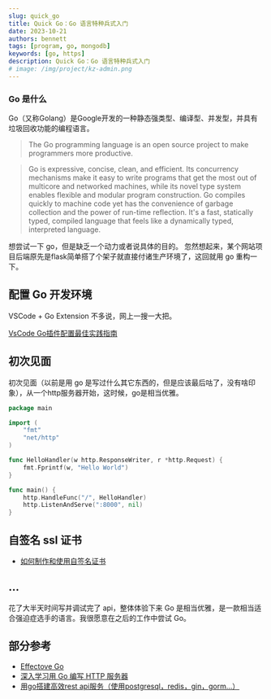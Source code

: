 ```yaml
---
slug: quick_go
title: Quick Go：Go 语言特种兵式入门
date: 2023-10-21
authors: bennett
tags: [program, go, mongodb]
keywords: [go, https]
description: Quick Go：Go 语言特种兵式入门
# image: /img/project/kz-admin.png
---
```

<!-- truncate -->



### Go 是什么
Go（又称Golang）是Google开发的一种静态强类型、编译型、并发型，并具有垃圾回收功能的编程语言。

> The Go programming language is an open source project to make programmers more productive.

> Go is expressive, concise, clean, and efficient. Its concurrency mechanisms make it easy to write programs that get the most out of multicore and networked machines, while its novel type system enables flexible and modular program construction. Go compiles quickly to machine code yet has the convenience of garbage collection and the power of run-time reflection. It's a fast, statically typed, compiled language that feels like a dynamically typed, interpreted language.


想尝试一下 go，但是缺乏一个动力或者说具体的目的。
忽然想起来，某个网站项目后端原先是flask简单搭了个架子就直接付诸生产环境了，这回就用 go 重构一下。

## 配置 Go 开发环境
VSCode + Go Extension 不多说，网上一搜一大把。

[VsCode Go插件配置最佳实践指南](https://zhuanlan.zhihu.com/p/320343679)

## 初次见面
初次见面（以前是用 go 是写过什么其它东西的，但是应该最后咕了，没有啥印象），从一个http服务器开始，这时候，go是相当优雅。

```go
package main

import (
	"fmt"
	"net/http"
)

func HelloHandler(w http.ResponseWriter, r *http.Request) {
	fmt.Fprintf(w, "Hello World")
}

func main() {
	http.HandleFunc("/", HelloHandler)
	http.ListenAndServe(":8000", nil)
}
```

## 自签名 ssl 证书
- [如何制作和使用自签名证书](https://zhuanlan.zhihu.com/p/349646806)

## ...
花了大半天时间写并调试完了 api，整体体验下来 Go 是相当优雅，是一款相当适合强迫症选手的语言。我很愿意在之后的工作中尝试 Go。

## 部分参考
- [Effectove Go](https://golang.google.cn/doc/effective_go)
- [深入学习用 Go 编写 HTTP 服务器](https://blog.csdn.net/kevin_tech/article/details/104100835)
- [用go搭建高效rest api服务（使用postgresql，redis，gin，gorm...）](https://zhuanlan.zhihu.com/p/299585136)
